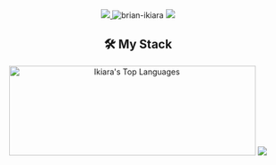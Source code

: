 <link rel="stylesheet" href="https://cdn.jsdelivr.net/gh/devicons/devicon@v2.15.1/devicon.min.css">
<div align="center">
<a href='https://github.com/brian-ikiara/7om0mi'>
    <img src="https://img.shields.io/badge/Best_Project-7om0mi-yellow?style=plastic&logo=python&color=red" />
</a>
<img src="https://komarev.com/ghpvc/?username=brian-ikiara&label=Profile%20views&color=yellow&style=plastic" alt="brian-ikiara" />
<!-- img src="https://img.shields.io/github/last-commit/brian-ikiara/alx-interview?display_timestamp=committer&style=plastic&color=blue" /-->
<img src="https://img.shields.io/github/commit-activity/w/brian-ikiara/brian-ikiara.github.io?style=plastic&logo=python&logoColor=red&color=white" />
</div>

<h2 align="center">🛠️ My Stack</h2>

<div align="center">
<img src="https://github-readme-stats.vercel.app/api/top-langs/?username=brian-ikiara&theme=monokai&show_icons=true&hide_border=true&layout=compact" style="width:440px;height:160px" alt="Ikiara's Top Languages" />
<img src="https://github-profile-trophy.vercel.app/?username=brian-ikiara&theme=gruvbox&column=4&rank=SECRET,SSS,SS,S,AAA,AA,A,B,C&no-frame=true" />
</div>
